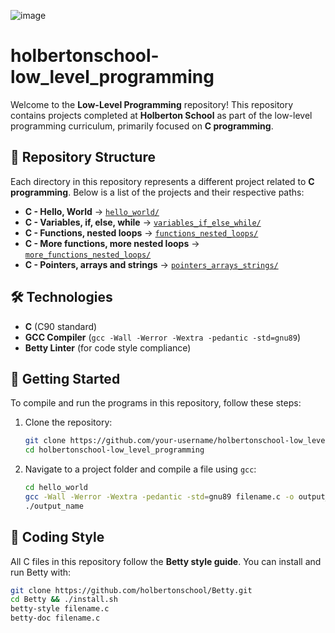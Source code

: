 ![image](https://github.com/user-attachments/assets/7ab29922-0716-4f3d-bba2-aa1a7ee33171)

# holbertonschool-low_level_programming

Welcome to the **Low-Level Programming** repository! This repository contains projects completed at **Holberton School** as part of the low-level programming curriculum, primarily focused on **C programming**.  

## 📂 Repository Structure  

Each directory in this repository represents a different project related to **C programming**. Below is a list of the projects and their respective paths:  

- **C - Hello, World** → [`hello_world/`](hello_world)  
- **C - Variables, if, else, while** → [`variables_if_else_while/`](variables_if_else_while)  
- **C - Functions, nested loops** → [`functions_nested_loops/`](functions_nested_loops)  
- **C - More functions, more nested loops** → [`more_functions_nested_loops/`](more_functions_nested_loops)  
- **C - Pointers, arrays and strings** → [`pointers_arrays_strings/`](pointers_arrays_strings)  

## 🛠 Technologies  

- **C** (C90 standard)  
- **GCC Compiler** (`gcc -Wall -Werror -Wextra -pedantic -std=gnu89`)  
- **Betty Linter** (for code style compliance)  

## 🚀 Getting Started  

To compile and run the programs in this repository, follow these steps:  

1. Clone the repository:  
   ```bash
   git clone https://github.com/your-username/holbertonschool-low_level_programming.git
   cd holbertonschool-low_level_programming
   ```  
2. Navigate to a project folder and compile a file using `gcc`:  
   ```bash
   cd hello_world
   gcc -Wall -Werror -Wextra -pedantic -std=gnu89 filename.c -o output_name
   ./output_name
   ```  

## 📜 Coding Style  

All C files in this repository follow the **Betty style guide**. You can install and run Betty with:  
```bash
git clone https://github.com/holbertonschool/Betty.git  
cd Betty && ./install.sh  
betty-style filename.c  
betty-doc filename.c  
```  

